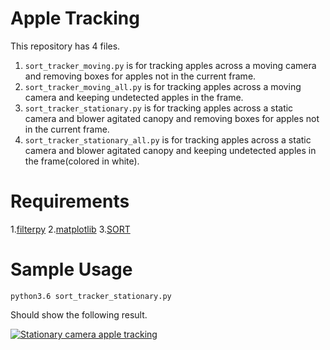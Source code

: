 # Apple Tracking
This repository has 4 files.
1. `sort_tracker_moving.py` is for tracking apples across a moving camera and removing boxes for apples not in the current frame.
2. `sort_tracker_moving_all.py` is for tracking apples across a moving camera and keeping undetected apples in the frame.
3. `sort_tracker_stationary.py` is for tracking apples across a static camera and blower agitated canopy and removing boxes for apples not in the current frame.
4. `sort_tracker_stationary_all.py` is for tracking apples across a static camera and blower agitated canopy and keeping undetected apples in the frame(colored in white).

# Requirements
1.[filterpy](https://pypi.org/project/filterpy/)
2.[matplotlib](https://pypi.org/project/matplotlib/)
3.[SORT](https://github.com/abewley/sort)

# Sample Usage
`python3.6 sort_tracker_stationary.py` 

Should show the following result.

[![Stationary camera apple tracking](https://img.youtube.com/vi/a4F400MYAVY/0.jpg)](https://www.youtube.com/watch?v=a4F400MYAVY)

